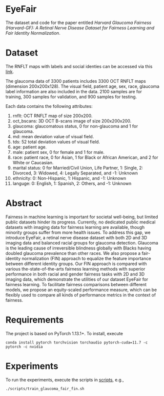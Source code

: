 # EyeFair

The dataset and code for the paper entitled *Harvard Glaucoma Fairness (Harvard-GF): A Retinal Nerve Disease Dataset for Fairness Learning and Fair Identity Normalization*.

# Dataset

The RNFLT maps with labels and social identies can be accessed via this [link](https://doi.org/10.7910/DVN/A4XMO1).

The glaucoma data of 3300 patients includes 3300 OCT RNFLT maps (dimension 200x200x128). The visual field, patient age, sex, race, glaucoma label information are also included in the data. 2100 samples are for training, 300 samples for validation, and 900 samples for testing.

Each data contains the following attributes:
1) rnflt: OCT RNFLT map of size 200x200.
2) oct_bscans: 3D OCT B-scans image of size 200x200x200.
3) glaucoma: glaucomatous status, 0 for non-glaucoma and 1 for glaucoma.
4) md: mean deviation value of visual field.
5) tds: 52 total deviation values of visual field.
6) age: patient age.
7) male: patient sex, 0 for female and 1 for male.
8) race: patient race, 0 for Asian, 1 for Black or African American, and 2 for White or Caucasian.
9) marital status: 0 for Married/Civil Union, Life Partner, 1: Single, 2: Divorced, 3: Widowed, 4: Legally Separated, and -1: Unknown
10) ethnicity: 0: Non-Hispanic, 1: Hispanic, and -1: Unknown
11) languge: 0: English, 1: Spanish, 2: Others, and -1: Unknown


# Abstract

Fairness in machine learning is important for societal well-being, but limited public datasets hinder its progress. Currently, no dedicated public medical datasets with imaging data for fairness learning are available, though minority groups suffer from more health issues. To address this gap, we introduce EyeFair, a retinal nerve disease dataset with both 2D and 3D imaging data and balanced racial groups for glaucoma detection. Glaucoma is the leading cause of irreversible blindness globally with Blacks having doubled glaucoma prevalence than other races. We also propose a fair-identity normalization (FIN) approach to equalize the feature importance between different identity groups. Our FIN approach is compared with various the-state-of-the-arts fairness learning methods with superior performance in both racial and gender fairness tasks with 2D and 3D imaging data, which demonstrate the utilities of our dataset EyeFair for fairness learning. To facilitate fairness comparisons between different models, we propose an equity-scaled performance measure, which can be flexibly used to compare all kinds of performance metrics in the context of fairness.

# Requirements

The project is based on PyTorch 1.13.1+. To install, execute

```
conda install pytorch torchvision torchaudio pytorch-cuda=11.7 -c pytorch -c nvidia
```

# Experiments

To run the experiments, execute the scripts in [scripts](./scripts), e.g.,

```
./scripts/train_glaucoma_fair_fin.sh
```
